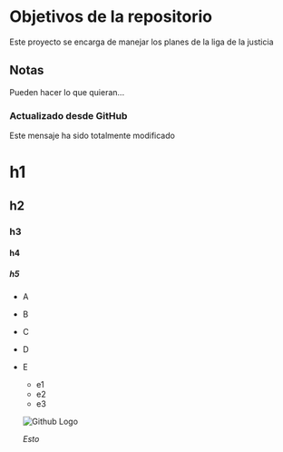 # Objetivos de la repositorio

Este proyecto se encarga de manejar los planes de la liga de la justicia


## Notas
Pueden hacer lo que quieran...

### Actualizado desde GitHub

Este mensaje ha sido totalmente modificado



# h1
## h2
### h3
#### h4
##### h5


* A
* B
* C
* D
* E
  * e1
  * e2
  * e3 
  
  ![Github Logo](https://image.pngaaa.com/35/95035-middle.png)
  
  *Esto*
